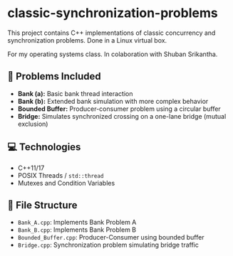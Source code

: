 # classic-synchronization-problems
This project contains C++ implementations of classic concurrency and synchronization problems. Done in a Linux virtual box.

For my operating systems class. In colaboration with Shuban Srikantha.

## 🔧 Problems Included
- **Bank (a):** Basic bank thread interaction
- **Bank (b):** Extended bank simulation with more complex behavior
- **Bounded Buffer:** Producer-consumer problem using a circular buffer
- **Bridge:** Simulates synchronized crossing on a one-lane bridge (mutual exclusion)

## 💻 Technologies
- C++11/17
- POSIX Threads / `std::thread`
- Mutexes and Condition Variables

## 📁 File Structure
- `Bank_A.cpp`: Implements Bank Problem A
- `Bank_B.cpp`: Implements Bank Problem B
- `Bounded_Buffer.cpp`: Producer-Consumer using bounded buffer
- `Bridge.cpp`: Synchronization problem simulating bridge traffic
